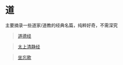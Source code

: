 # 道

主要摘录一些道家/道教的经典名篇，纯粹好奇，不需深究

>[道德经](./dao_de_jing.md)

>[太上清静经](./tai_shang_qing_jing_jing.md)

>[坐忘歌](./zuo_wang_ge.md)
